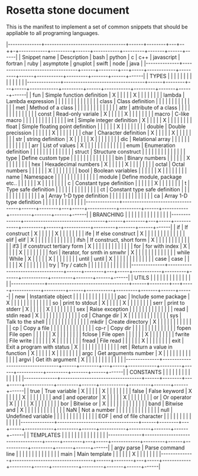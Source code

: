 
# Rosetta stone document #

This is the manifest to implement a set of common snippets that should be appliable to all programing languages.

|--------------+----------------------------------+------+--------+---+--++-+------------+---------+------+-----------+---------+-------+------+------|
| Snippet name | Description                      | bash | python | c | c++ | javascript | fortran | ruby | asymptote | gnuplot | swift | node | java |
|--------------+----------------------------------+------+--------+---+-----+------------+---------+------+-----------+---------+-------+------+------|
| TYPES        |                                  |      |        |   |     |            |         |      |           |         |       |      |      |
|--------------+----------------------------------+------+--------+---+-----+------------+---------+------+-----------+---------+-------+------+------|
| fun          | Simple function definition       | X    |        |   |     |            | X       |      |           |         |       |      |      |
| lambda       | Lambda expression                |      |        |   |     |            |         |      |           |         |       |      |      |
| class        | Class definition                 |      |        |   |     |            |         |      |           |         |       |      |      |
| met          | Method of a class                |      |        |   |     |            |         |      |           |         |       |      |      |
| attr         | attribute of a class             |      |        |   |     |            |         |      |           |         |       |      |      |
| const        | Read-only variale                | X    |        |   |     |            | X       |      |           |         |       |      |      |
| macro        | C-like macro                     |      |        |   |     |            |         |      |           |         |       |      |      |
| int          | Simple integer definition        | X    |        |   |     |            | X       |      |           |         |       |      |      |
| float        | Simple floating point definition |      |        |   |     |            | X       |      |           |         |       |      |      |
| double       | Double precission                |      |        |   |     |            | X       |      |           |         |       |      |      |
| char         | Character definition             | X    |        |   |     |            | X       |      |           |         |       |      |      |
| str          | string definition                | X    |        |   |     |            | X       |      |           |         |       |      |      |
| dic          | Relational array                 |      |        |   |     |            |         |      |           |         |       |      |      |
| arr          | List of values                   | X    |        |   |     |            |         |      |           |         |       |      |      |
| enum         | Enumeration definition           |      |        |   |     |            |         |      |           |         |       |      |      |
| struct       | Structure construct              |      |        |   |     |            |         |      |           |         |       |      |      |
| type         | Define custom type               |      |        |   |     |            |         |      |           |         |       |      |      |
| bin          | Binary numbers                   |      |        |   |     |            | X       |      |           |         |       |      |      |
| hex          | Hexadecimal numbers              | X    |        |   |     |            | X       |      |           |         |       |      |      |
| octal        | Octal numbers                    |      |        |   |     |            | X       |      |           |         |       |      |      |
| bool         | Boolean variables                |      |        |   |     |            | X       |      |           |         |       |      |      |
| name         | Namespace                        |      |        |   |     |            |         |      |           |         |       |      |      |
| module       | Define module, package etc..     |      |        |   |     |            | X       |      |           |         |       |      |      |
| c<TYPE>      | Constant type definition         |      |        |   |     |            | X       |      |           |         |       |      |      |
| t<TYPE>      | Type safe definition             |      |        |   |     |            |         |      |           |         |       |      |      |
| ct<TYPE>     | Constant type safe definition    |      |        |   |     |            |         |      |           |         |       |      |      |
| a<TYPE>      | Array 1-D type definition        |      |        |   |     |            |         |      |           |         |       |      |      |
| ca<TYPE>     | Array 1-D type definition        |      |        |   |     |            |         |      |           |         |       |      |      |
|--------------+----------------------------------+------+--------+---+-----+------------+---------+------+-----------+---------+-------+------+------|
| BRANCHING    |                                  |      |        |   |     |            |         |      |           |         |       |      |      |
|--------------+----------------------------------+------+--------+---+-----+------------+---------+------+-----------+---------+-------+------+------|
| if           | If construct                     | X    |        |   |     |            | X       |      |           |         |       |      |      |
| ife          | If else construct                | X    |        |   |     |            |         |      |           |         |       |      |      |
| elif         | elif                             | X    |        |   |     |            |         |      |           |         |       |      |      |
| ifsh         | If construct, short form         | X    |        |   |     |            |         |      |           |         |       |      |      |
| if3          | if construct tertiary form       | X    |        |   |     |            |         |      |           |         |       |      |      |
| for          | for with index                   | X    |        |   |     |            | X       |      |           |         |       |      |      |
| fori         | iterator, for smth in smwhr      | X    |        |   |     |            |         |      |           |         |       |      |      |
| while        | While                            | X    |        |   |     |            | X       |      |           |         |       |      |      |
| until        | until                            | X    |        |   |     |            |         |      |           |         |       |      |      |
| case         | case                             |      |        |   |     |            | X       |      |           |         |       |      |      |
| try          | Try / catch                      |      |        |   |     |            |         |      |           |         |       |      |      |
|--------------+----------------------------------+------+--------+---+-----+------------+---------+------+-----------+---------+-------+------+------|
| UTILS        |                                  |      |        |   |     |            |         |      |           |         |       |      |      |
|--------------+----------------------------------+------+--------+---+-----+------------+---------+------+-----------+---------+-------+------+------|
| new          | Instantiate object               |      |        |   |     |            |         |      |           |         |       |      |      |
| pac          | Include some package             | X    |        |   |     |            |         |      |           |         |       |      |      |
| so           | print to stdout                  | X    |        |   |     |            | X       |      |           |         |       |      |      |
| serr         | print to stderr                  | X    |        |   |     |            | X       |      |           |         |       |      |      |
| sex          | Raise exception                  |      |        |   |     |            |         |      |           |         |       |      |      |
| read         | stdin read                       | X    |        |   |     |            |         |      |           |         |       |      |      |
| cd           | Change dir                       | X    |        |   |     |            |         |      |           |         |       |      |      |
| sys          | Talk to the shell                |      |        |   |     |            |         |      |           |         |       |      |      |
| mkdir        | Create directory                 | X    |        |   |     |            |         |      |           |         |       |      |      |
| cp           | Copy a file                      |      |        |   |     |            |         |      |           |         |       |      |      |
| cp-r         | Copy dir                         |      |        |   |     |            |         |      |           |         |       |      |      |
| fopen        | File open                        |      |        |   |     |            | X       |      |           |         |       |      |      |
| fclose       | File open                        |      |        |   |     |            | X       |      |           |         |       |      |      |
| fwrite       | File write                       |      |        |   |     |            | X       |      |           |         |       |      |      |
| fread        | File read                        |      |        |   |     |            | X       |      |           |         |       |      |      |
| exit         | Exit a program with status       | X    |        |   |     |            |         |      |           |         |       |      |      |
| ret          | Return a value in function       | X    |        |   |     |            | X       |      |           |         |       |      |      |
| argc         | Get arguments number             | X    |        |   |     |            |         |      |           |         |       |      |      |
| argvi        | Get ith argument                 | X    |        |   |     |            |         |      |           |         |       |      |      |
|--------------+----------------------------------+------+--------+---+-----+------------+---------+------+-----------+---------+-------+------+------|
| CONSTANTS    |                                  |      |        |   |     |            |         |      |           |         |       |      |      |
|--------------+----------------------------------+------+--------+---+-----+------------+---------+------+-----------+---------+-------+------+------|
| true         | True variable                    | X    |        |   |     |            | X       |      |           |         |       |      |      |
| false        | False keyword                    | X    |        |   |     |            | X       |      |           |         |       |      |      |
| and          | and operator                     | X    |        |   |     |            | X       |      |           |         |       |      |      |
| or           | Or operator                      | X    |        |   |     |            | X       |      |           |         |       |      |      |
| bor          | Bitwise or                       | X    |        |   |     |            |         |      |           |         |       |      |      |
| band         | Bitwise and                      | X    |        |   |     |            |         |      |           |         |       |      |      |
| NaN          | Not a number                     |      |        |   |     |            |         |      |           |         |       |      |      |
| null         | Undefined variable               |      |        |   |     |            |         |      |           |         |       |      |      |
| EOF          | end of file character            |      |        |   |     |            |         |      |           |         |       |      |      |
|--------------+----------------------------------+------+--------+---+-----+------------+---------+------+-----------+---------+-------+------+------|
| TEMPLATES    |                                  |      |        |   |     |            |         |      |           |         |       |      |      |
|--------------+----------------------------------+------+--------+---+-----+------------+---------+------+-----------+---------+-------+------+------|
| argv parse   | Parse command line               |      |        |   |     |            |         |      |           |         |       |      |      |
| main         | Main template                    |      |        |   |     |            | X       |      |           |         |       |      |      |
|--------------+----------------------------------+------+--------+---+-----+------------+---------+------+-----------+---------+-------+------+------|

